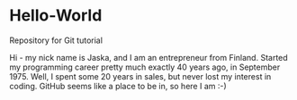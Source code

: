 # Hello-World
Repository for Git tutorial

Hi - my nick name is Jaska, and I am an entrepreneur from Finland.
Started my programming career pretty much exactly 40 years ago, in September 1975.
Well, I spent some 20 years in sales, but never lost my interest in coding.
GitHub seems like a place to be in, so here I am :-)
